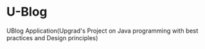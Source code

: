 # U-Blog
UBlog Application(Upgrad's Project on Java programming with best practices and Design principles)
